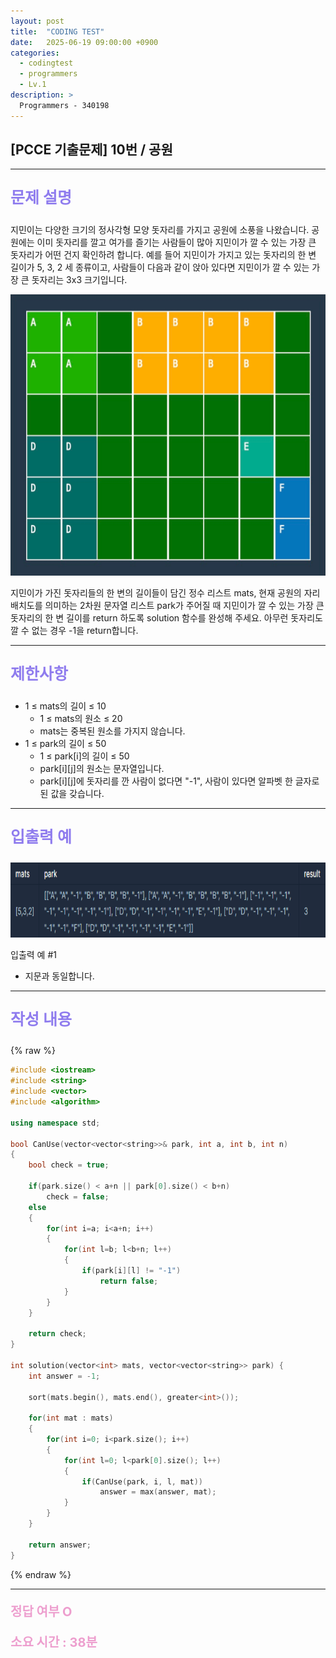 ```yaml
---
layout: post
title:  "CODING TEST"
date:   2025-06-19 09:00:00 +0900
categories:
  - codingtest
  - programmers
  - Lv.1
description: >
  Programmers - 340198
---
```

## [PCCE 기출문제] 10번 / 공원

---

<p style = "color:#8f7cee; font-size:25px; font-weight:bold">
문제 설명
</p>

지민이는 다양한 크기의 정사각형 모양 돗자리를 가지고 공원에 소풍을 나왔습니다. 공원에는 이미 돗자리를 깔고 여가를 즐기는 사람들이 많아 지민이가 깔 수 있는 가장 큰 돗자리가 어떤 건지 확인하려 합니다. 예를 들어 지민이가 가지고 있는 돗자리의 한 변 길이가 5, 3, 2 세 종류이고, 사람들이 다음과 같이 앉아 있다면 지민이가 깔 수 있는 가장 큰 돗자리는 3x3 크기입니다.

<img src = "/assets/img/codingtest/340198_1.png" width = "600" height = "450">

지민이가 가진 돗자리들의 한 변의 길이들이 담긴 정수 리스트 mats, 현재 공원의 자리 배치도를 의미하는 2차원 문자열 리스트 park가 주어질 때 지민이가 깔 수 있는 가장 큰 돗자리의 한 변 길이를 return 하도록 solution 함수를 완성해 주세요. 아무런 돗자리도 깔 수 없는 경우 -1을 return합니다.

---

<p style = "color:#8f7cee; font-size:25px; font-weight:bold">
제한사항
</p>

- 1 ≤ mats의 길이 ≤ 10
    - 1 ≤ mats의 원소 ≤ 20
    - mats는 중복된 원소를 가지지 않습니다.
- 1 ≤ park의 길이 ≤ 50
    - 1 ≤ park[i]의 길이 ≤ 50
    - park[i][j]의 원소는 문자열입니다.
    - park[i][j]에 돗자리를 깐 사람이 없다면 "-1", 사람이 있다면 알파벳 한 글자로 된 값을 갖습니다.

---

<p style = "color:#8f7cee; font-size:25px; font-weight:bold">
입출력 예 
</p>

<img src = "/assets/img/codingtest/340198_2.png" width = "750" height = "120">

입출력 예 #1
- 지문과 동일합니다.

---

<p style = "color:#8f7cee; font-size:25px; font-weight:bold">
작성 내용
</p>

{% raw %}
```cpp
#include <iostream>
#include <string>
#include <vector>
#include <algorithm>

using namespace std;

bool CanUse(vector<vector<string>>& park, int a, int b, int n)
{
    bool check = true;
    
    if(park.size() < a+n || park[0].size() < b+n)
        check = false;
    else
    {
        for(int i=a; i<a+n; i++)
        {
            for(int l=b; l<b+n; l++)
            {
                if(park[i][l] != "-1")
                    return false;
            }
        }
    }
    
    return check;
}

int solution(vector<int> mats, vector<vector<string>> park) {
    int answer = -1;
    
    sort(mats.begin(), mats.end(), greater<int>());
    
    for(int mat : mats)
    {
        for(int i=0; i<park.size(); i++)
        {
            for(int l=0; l<park[0].size(); l++)
            {
                if(CanUse(park, i, l, mat))
                    answer = max(answer, mat);
            }
        }
    }
    
    return answer;
}
```
{% endraw %}

---

<p style = "color:#ed9ece; font-size:20px; font-weight:bold">
정답 여부 O
</p>

<p style = "color:#ed9ece; font-size:20px; font-weight:bold">
소요 시간 : 38분
</p>
